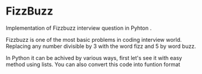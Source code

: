 # FizzBuzz
Implementation of Fizzbuzz interview question in Pyhton .

Fizzbuzz is one of the most basic problems in coding interview world.
Replacing any number divisible by 3 with the word fizz and 5 by word buzz.

In Python it can be achived by various ways, first let's see it with easy method using lists.
You can also convert this code into funtion format
